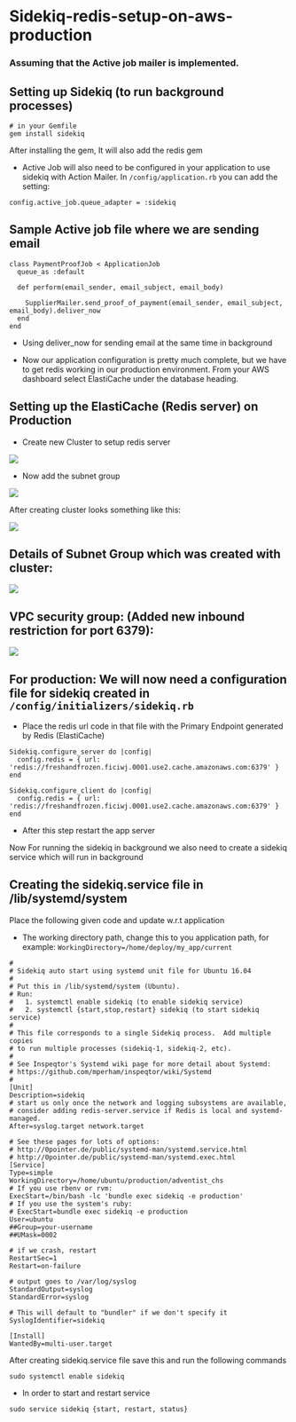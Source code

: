 # Sidekiq-redis-setup-on-aws-production

### Assuming that the Active job mailer is implemented.

## Setting up Sidekiq (to run background processes)

```
# in your Gemfile
gem install sidekiq 
```
After installing the gem, It will also add the redis gem

- Active Job will also need to be configured in your application to use sidekiq with Action Mailer. In `/config/application.rb` you can add the setting:
```
config.active_job.queue_adapter = :sidekiq
```
## Sample Active job file where we are sending email

```
class PaymentProofJob < ApplicationJob
  queue_as :default

  def perform(email_sender, email_subject, email_body)

    SupplierMailer.send_proof_of_payment(email_sender, email_subject, email_body).deliver_now
  end
end
```
- Using deliver_now for sending email at the same time in background

- Now our application configuration is pretty much complete, but we have to get redis working in our production environment. From your AWS dashboard select ElastiCache under the database heading.

## Setting up the ElastiCache (Redis server) on Production

- Create new Cluster to setup redis server

![](c1.png)

- Now add the subnet group 

![](c2.png)

After creating cluster looks something like this: 

![](Rediscluster.png)

## Details of Subnet Group which was created with cluster:

![](Subnet-group-details.png)

## VPC security group: (Added new inbound restriction for port 6379):

![](security-group.png)

## For production: We will now need a configuration file for sidekiq created in `/config/initializers/sidekiq.rb`
- Place the redis url code in that file with the Primary Endpoint generated by Redis (ElastiCache)

```
Sidekiq.configure_server do |config|
  config.redis = { url: 'redis://freshandfrozen.ficiwj.0001.use2.cache.amazonaws.com:6379' }
end

Sidekiq.configure_client do |config|
  config.redis = { url: 'redis://freshandfrozen.ficiwj.0001.use2.cache.amazonaws.com:6379' }
end
```
- After this step restart the app server

Now For running the sidekiq in background we also need to create a sidekiq service which will run in background

## Creating the sidekiq.service file in /lib/systemd/system

Place the following given code and update w.r.t application 

- The working directory path, change this to you application path, for example:
`WorkingDirectory=/home/deploy/my_app/current`

```
#
# Sidekiq auto start using systemd unit file for Ubuntu 16.04
#
# Put this in /lib/systemd/system (Ubuntu).
# Run:
#   1. systemctl enable sidekiq (to enable sidekiq service)
#   2. systemctl {start,stop,restart} sidekiq (to start sidekiq service)
#
# This file corresponds to a single Sidekiq process.  Add multiple copies
# to run multiple processes (sidekiq-1, sidekiq-2, etc).
#
# See Inspeqtor's Systemd wiki page for more detail about Systemd:
# https://github.com/mperham/inspeqtor/wiki/Systemd
#
[Unit]
Description=sidekiq
# start us only once the network and logging subsystems are available,
# consider adding redis-server.service if Redis is local and systemd-managed.
After=syslog.target network.target

# See these pages for lots of options:
# http://0pointer.de/public/systemd-man/systemd.service.html
# http://0pointer.de/public/systemd-man/systemd.exec.html
[Service]
Type=simple
WorkingDirectory=/home/ubuntu/production/adventist_chs
# If you use rbenv or rvm:
ExecStart=/bin/bash -lc 'bundle exec sidekiq -e production'
# If you use the system's ruby:
# ExecStart=bundle exec sidekiq -e production
User=ubuntu
##Group=your-username
##UMask=0002

# if we crash, restart
RestartSec=1
Restart=on-failure

# output goes to /var/log/syslog
StandardOutput=syslog
StandardError=syslog

# This will default to "bundler" if we don't specify it
SyslogIdentifier=sidekiq

[Install]
WantedBy=multi-user.target
```

After creating sidekiq.service file save this and run the following commands

```
sudo systemctl enable sidekiq
```
- In order to start and restart service
```
sudo service sidekiq {start, restart, status}
```
